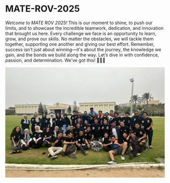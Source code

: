# MATE-ROV-2025

*Welcome to MATE ROV 2025!* This is our moment to shine, to push our limits, and to showcase the incredible teamwork, dedication, and innovation that brought us here. Every challenge we face is an opportunity to learn, grow, and prove our skills. No matter the obstacles, we will tackle them together, supporting one another and giving our best effort. Remember, success isn't just about winning—it's about the journey, the knowledge we gain, and the bonds we build along the way. Let’s dive in with confidence, passion, and determination. We’ve got this! 🚀💪🌊

<p align="center">
  <img src="images/team_photo.jpg" width="600" height="350">
</p>

